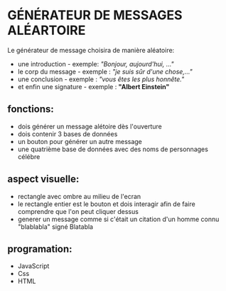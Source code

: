     
GÉNÉRATEUR DE MESSAGES ALÉARTOIRE
=================================

Le générateur de message choisira de manière aléatoire:
- une introduction - exemple: *"Bonjour, aujourd'hui, ..."*
- le corp du message - exemple : *"je suis sûr d'une chose,..."*
- une conclusion - exemple : *"vous êtes les plus honnête."*
- et enfin une signature - exemple : **"Albert Einstein"**

fonctions:
----------
- dois générer un message alétoire dès l'ouverture
- dois contenir 3 bases de données
- un bouton pour générer un autre message
- une quatrième base de données avec des noms de personnages célébre

aspect visuelle:
----------------
- rectangle avec ombre au milieu de l'ecran
- le rectangle entier est le bouton et dois interagir afin de faire comprendre que l'on peut cliquer dessus
- generer un message comme si c'était un citation d'un homme connu 
"blablabla" signé Blatabla

programation:
-------------
- JavaScript
- Css
- HTML
